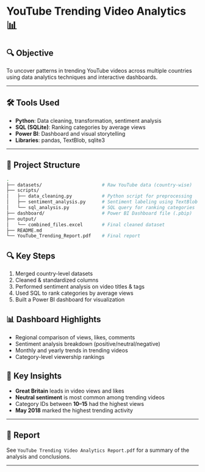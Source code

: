 # YouTube Trending Video Analytics 📊

## 🔍 Objective  
To uncover patterns in trending YouTube videos across multiple countries using data analytics techniques and interactive dashboards.

---

## 🛠 Tools Used  
- **Python**: Data cleaning, transformation, sentiment analysis  
- **SQL (SQLite)**: Ranking categories by average views  
- **Power BI**: Dashboard and visual storytelling  
- **Libraries**: pandas, TextBlob, sqlite3

---
## 📂 Project Structure 

```bash
.
├── datasets/                      # Raw YouTube data (country-wise)
├── scripts/
│   ├── data_cleaning.py           # Python script for preprocessing
│   ├── sentiment_analysis.py      # Sentiment labeling using TextBlob
│   └── sql_analysis.py            # SQL query for ranking categories
├── dashboard/                     # Power BI Dashboard file (.pbip)
├── output/
│   └── combined_files.excel       # Final cleaned dataset
├── README.md
└── YouTube_Trending_Report.pdf    # Final report
```

## 🔍 Key Steps
1. Merged country-level datasets
2. Cleaned & standardized columns
3. Performed sentiment analysis on video titles & tags
4. Used SQL to rank categories by average views
5. Built a Power BI dashboard for visualization

## 📊 Dashboard Highlights
- Regional comparison of views, likes, comments
- Sentiment analysis breakdown (positive/neutral/negative)
- Monthly and yearly trends in trending videos
- Category-level viewership rankings

## 📌 Key Insights  
- **Great Britain** leads in video views and likes  
- **Neutral sentiment** is most common among trending videos  
- Category IDs between **10–15** had the highest views  
- **May 2018** marked the highest trending activity

---
## 📄 Report
See `YouTube Trending Video Analytics Report.pdf` for a summary of the analysis and conclusions.


---






